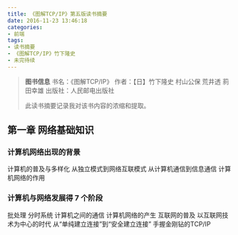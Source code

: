```yaml
---
title: 《图解TCP/IP》第五版读书摘要
date: 2016-11-23 13:46:18
categories:
- 前端
tags:
- 读书摘要
- 《图解TCP/IP》竹下隆史
- 未完待续
---
```


> **图书信息**
> 书名：《图解TCP/IP》
> 作者：【日】竹下隆史 村山公保 荒井透 䓭田幸雄
> 出版社：人民邮电出版社
>
> 此读书摘要记录我对该书内容的浓缩和提取。

<!-- more -->

## 第一章 网络基础知识

### 计算机网络出现的背景

计算机的普及与多样化
从独立模式到网络互联模式
从计算机通信到信息通信
计算机网络的作用

### 计算机与网络发展得 7 个阶段

批处理
分时系统
计算机之间的通信
计算机网络的产生
互联网的普及
以互联网技术为中心的时代
从“单纯建立连接”到“安全建立连接”
手握金刚钻的TCP/IP
